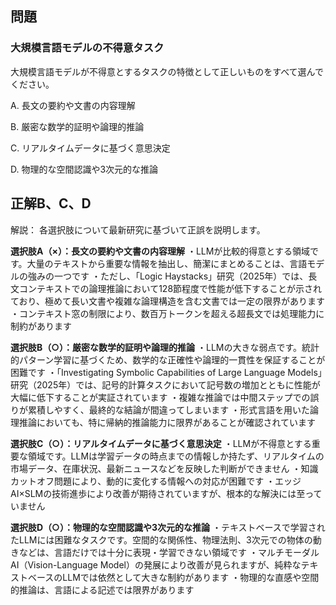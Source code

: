 ## 問題
### 大規模言語モデルの不得意タスク
大規模言語モデルが不得意とするタスクの特徴として正しいものをすべて選んでください。

A. 長文の要約や文書の内容理解

B. 厳密な数学的証明や論理的推論

C. リアルタイムデータに基づく意思決定

D. 物理的な空間認識や3次元的な推論

## 正解B、C、D

解説：
各選択肢について最新研究に基づいて正誤を説明します。

**選択肢A（×）：長文の要約や文書の内容理解**
・LLMが比較的得意とする領域です。大量のテキストから重要な情報を抽出し、簡潔にまとめることは、言語モデルの強みの一つです
・ただし、「Logic Haystacks」研究（2025年）では、長文コンテキストでの論理推論において128節程度で性能が低下することが示されており、極めて長い文書や複雑な論理構造を含む文書では一定の限界があります
・コンテキスト窓の制限により、数百万トークンを超える超長文では処理能力に制約があります

**選択肢B（○）：厳密な数学的証明や論理的推論**
・LLMの大きな弱点です。統計的パターン学習に基づくため、数学的な正確性や論理的一貫性を保証することが困難です
・「Investigating Symbolic Capabilities of Large Language Models」研究（2025年）では、記号的計算タスクにおいて記号数の増加とともに性能が大幅に低下することが実証されています
・複雑な推論では中間ステップでの誤りが累積しやすく、最終的な結論が間違ってしまいます
・形式言語を用いた論理推論においても、特に帰納的推論能力に限界があることが確認されています

**選択肢C（○）：リアルタイムデータに基づく意思決定**
・LLMが不得意とする重要な領域です。LLMは学習データの時点までの情報しか持たず、リアルタイムの市場データ、在庫状況、最新ニュースなどを反映した判断ができません
・知識カットオフ問題により、動的に変化する情報への対応が困難です
・エッジAI×SLMの技術進歩により改善が期待されていますが、根本的な解決には至っていません

**選択肢D（○）：物理的な空間認識や3次元的な推論**
・テキストベースで学習されたLLMには困難なタスクです。空間的な関係性、物理法則、3次元での物体の動きなどは、言語だけでは十分に表現・学習できない領域です
・マルチモーダルAI（Vision-Language Model）の発展により改善が見られますが、純粋なテキストベースのLLMでは依然として大きな制約があります
・物理的な直感や空間的推論は、言語による記述では限界があります 